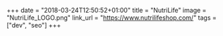 +++
date = "2018-03-24T12:50:52+01:00"
title = "NutriLife"
image = "NutriLife_LOGO.png"
link_url = "https://www.nutrilifeshop.com/"
tags = ["dev", "seo"]
+++

